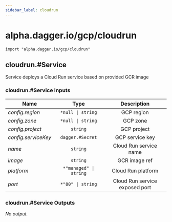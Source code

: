 ```yaml
---
sidebar_label: cloudrun
---
```


# alpha.dagger.io/gcp/cloudrun

```cue
import "alpha.dagger.io/gcp/cloudrun"
```

## cloudrun.#Service

Service deploys a Cloud Run service based on provided GCR image

### cloudrun.#Service Inputs

| Name                  | Type                      | Description                      |
| -------------         |:-------------:            |:-------------:                   |
|*config.region*        | `*null \| string`         |GCP region                        |
|*config.zone*          | `*null \| string`         |GCP zone                          |
|*config.project*       | `string`                  |GCP project                       |
|*config.serviceKey*    | `dagger.#Secret`          |GCP service key                   |
|*name*                 | `string`                  |Cloud Run service name            |
|*image*                | `string`                  |GCR image ref                     |
|*platform*             | `*"managed" \| string`    |Cloud Run platform                |
|*port*                 | `*"80" \| string`         |Cloud Run service exposed port    |

### cloudrun.#Service Outputs

_No output._
